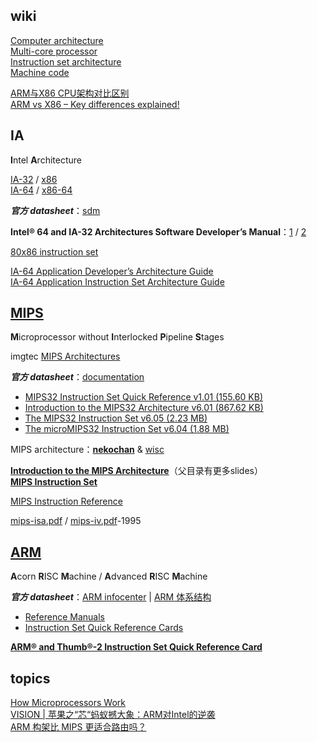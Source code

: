 ## wiki
[Computer architecture](https://en.wikipedia.org/wiki/Computer_architecture)  
[Multi-core processor](https://en.wikipedia.org/wiki/Multi-core_processor)  
[Instruction set architecture](https://en.wikipedia.org/wiki/Instruction_set_architecture)  
[Machine code](https://en.wikipedia.org/wiki/Machine_code)  

[ARM与X86 CPU架构对比区别](http://blog.csdn.net/watermusicyes/article/details/50526863)  
[ARM vs X86 – Key differences explained!](http://www.androidauthority.com/arm-vs-x86-key-differences-explained-568718/)  

## IA
**I**ntel **A**rchitecture

[IA-32](https://en.wikipedia.org/wiki/IA-32) / [x86](https://en.wikipedia.org/wiki/X86)  
[IA-64](https://en.wikipedia.org/wiki/IA-64) / [x86-64](https://en.wikipedia.org/wiki/X86-64)  

***官方 datasheet***：[sdm](https://software.intel.com/zh-cn/articles/intel-sdm)  

**Intel® 64 and IA-32 Architectures Software Developer’s Manual**：[1](https://software.intel.com/sites/default/files/managed/39/c5/325462-sdm-vol-1-2abcd-3abcd.pdf) / [2](https://www.intel.com/content/dam/www/public/us/en/documents/manuals/64-ia-32-architectures-software-developer-instruction-set-reference-manual-325383.pdf)

[80x86 instruction set](http://www.penguin.cz/~literakl/intel/intel.html)  

[IA-64 Application Developer’s Architecture Guide](https://www.csee.umbc.edu/portal/help/architecture/ex_sum.pdf)  
[IA-64 Application Instruction Set Architecture Guide](https://www.csee.umbc.edu/portal/help/architecture/aig.pdf)  

## [MIPS](https://en.wikipedia.org/wiki/MIPS_architecture)
**M**icroprocessor without **I**nterlocked **P**ipeline **S**tages

imgtec [MIPS Architectures](https://www.imgtec.com/mips/architectures/)

***官方 datasheet***：[documentation](https://www.imgtec.com/documentation/)    

- [MIPS32 Instruction Set Quick Reference v1.01 (155.60 KB)](https://www.imgtec.com/?do-download=mips32-instruction-set-quick-reference-v1-01)  
- [Introduction to the MIPS32 Architecture v6.01 (867.62 KB)](https://www.imgtec.com/?do-download=introduction-to-the-mips32-architecture-v6-01)  
- [The MIPS32 Instruction Set v6.05 (2.23 MB)](https://www.imgtec.com/?do-download=the-mips32-instruction-set-v6-05)  
- [The microMIPS32 Instruction Set v6.04 (1.88 MB)](https://www.imgtec.com/?do-download=the-micromips32-instruction-set-v6-04)  

MIPS architecture：[**nekochan**](http://nekochan.net/wiki/MIPS_architecture) & [wisc](http://pages.cs.wisc.edu/~smoler/x86text/lect.notes/MIPS.html)  

[**Introduction to the MIPS Architecture**](http://101.96.10.64/web.engr.oregonstate.edu/~walkiner/cs271-wi13/slides/02-MIPSArchitecture.pdf)（父目录有更多slides）  
[**MIPS Instruction Set**](http://ecs-network.serv.pacific.edu/past-courses/2013-spring-ecpe-170/tutorials/mips-instruction-set)  

[MIPS Instruction Reference](http://www.mrc.uidaho.edu/mrc/people/jff/digital/MIPSir.html)  

[mips-isa.pdf](http://www.cs.cmu.edu/afs/cs/academic/class/15740-f97/public/doc/mips-isa.pdf) / [mips-iv.pdf](http://math-atlas.sourceforge.net/devel/assembly/mips-iv.pdf)-1995  

## [ARM](https://en.wikipedia.org/wiki/ARM_architecture)
**A**corn **R**ISC **M**achine / **A**dvanced **R**ISC **M**achine

***官方 datasheet***：[ARM infocenter](http://infocenter.arm.com/help/index.jsp) | [ARM 体系结构](http://infocenter.arm.com/help/index.jsp?topic=/com.arm.doc.subset.architecture.reference/index.html)

- [Reference Manuals](http://infocenter.arm.com/help/topic/com.arm.doc.subset.architecture.reference/index.html#reference)  
- [Instruction Set Quick Reference Cards](http://infocenter.arm.com/help/topic/com.arm.doc.set.architecture/index.html#qrcs)  

[**ARM® and Thumb®-2 Instruction Set Quick Reference Card**](http://infocenter.arm.com/help/topic/com.arm.doc.qrc0001m/QRC0001_UAL.pdf)  

## topics
[How Microprocessors Work](http://computer.howstuffworks.com/microprocessor.htm)  
[VISION | 苹果之“芯“蚂蚁撼大象：ARM对Intel的逆袭](http://www.sohu.com/a/148309359_99911982)  
[ARM 构架比 MIPS 更适合路由吗？](https://www.zhihu.com/question/21287007)  
